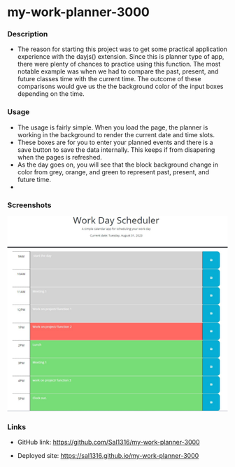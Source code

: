 # my-work-planner-3000

### Description

- The reason for starting this project was to get some practical application experience with the dayjs() extension. Since this is planner type of app, there were plenty of chances to practice using this function. The most notable example was when we had to compare the past, present, and future classes time with the current time. The outcome of these comparisons would gve us the the background color of the input boxes depending on the time.

### Usage

- The usage is fairly simple. When you load the page, the planner is working in the background to render the current date and time slots.
- These boxes are for you to enter your planned events and there is a save button to save the data internally. This keeps if from disapering when the pages is refreshed.
- As the day goes on, you will see that the block background change in color from grey, orange, and green to represent past, present, and future time.
-

### Screenshots

![Alt text](Assets/images/work-day.jpg)

### Links

- GitHub link: https://github.com/Sal1316/my-work-planner-3000

- Deployed site: https://sal1316.github.io/my-work-planner-3000
